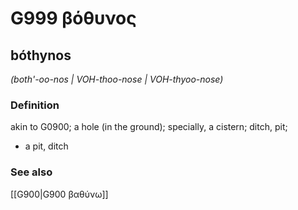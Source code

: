 # G999 βόθυνος

## bóthynos

_(both'-oo-nos | VOH-thoo-nose | VOH-thyoo-nose)_

### Definition

akin to G0900; a hole (in the ground); specially, a cistern; ditch, pit; 

- a pit, ditch

### See also

[[G900|G900 βαθύνω]]

